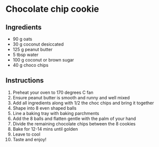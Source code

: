 # Chocolate chip cookie

## Ingredients

- 90 g oats
- 30 g coconut desiccated
- 125 g peanut butter
- 5 tbsp water
- 100 g coconut or brown sugar
- 40 g choco chips

## Instructions

1. Preheat your oven to 170 degrees C fan
2. Ensure peanut butter is smooth and runny and well mixed
3. Add all ingredients along with 1/2 the choc chips and bring it together
4. Shape into 8 even shaped balls
5. Line a baking tray with baking parchments
6. Add the 8 balls and flatten gentle with the palm of your hand
7. Divide the remaining chocolate chips between the 8 cookies
8. Bake for 12-14 mins until golden
9. Leave to cool
10. Taste and enjoy!
